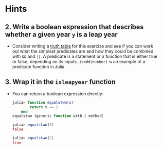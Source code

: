 # Hints

## 2. Write a boolean expression that describes whether a given year `y` is a leap year

- Consider writing a [truth table](https://en.wikipedia.org/wiki/Truth_table) for this exercise and see if you can work out what the simplest predicates are and how they could be combined with `&&` and `||`. A predicate is a statement or a function that is either true or false, depending on its inputs. `isodd(number)` is an example of a predicate function in Julia.

## 3. Wrap it in the `isleapyear` function

- You can return a boolean expression directly:

  ```julia
  julia> function equalstwo(x)
          return x == 2
      end
  equalstwo (generic function with 1 method)

  julia> equalstwo(3)
  false

  julia> equalstwo(2)
  true
  ```
